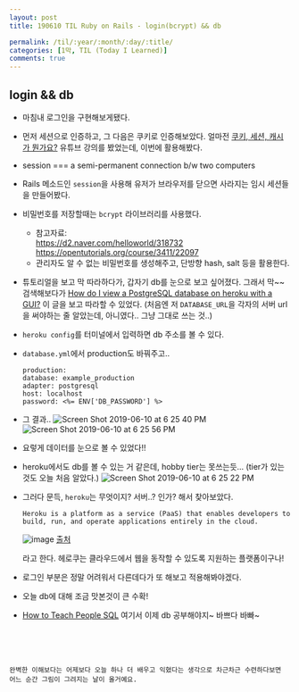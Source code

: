 ```yaml
---
layout: post
title: 190610 TIL Ruby on Rails - login(bcrypt) && db

permalink: /til/:year/:month/:day/:title/
categories: [1막, TIL (Today I Learned)]
comments: true
---
```


## **login && db**
- 마침내 로그인을 구현해보게됐다. 
- 먼저 세션으로 인증하고, 그 다음은 쿠키로 인증해보았다. 얼마전 [쿠키, 세션, 캐시가 뭔가요?](https://www.youtube.com/watch?v=OpoVuwxGRDI) 유튜브 강의를 봤었는데, 이번에 활용해봤다. 
- session === a semi-permanent connection b/w two computers
- Rails 메소드인 `session`을 사용해 유저가 브라우저를 닫으면 사라지는 임시 세션들을 만들어봤다. 
- 비밀번호를 저장할때는 `bcrypt` 라이브러리를 사용했다. 
    - 참고자료:  
    https://d2.naver.com/helloworld/318732  
    https://opentutorials.org/course/3411/22097
    - 관리자도 알 수 없는 비밀번호를 생성해주고, 단방향 hash, salt 등을 활용한다. 
- 튜토리얼을 보고 막 따라하다가, 갑자기 db를 눈으로 보고 싶어졌다. 그래서 막~~ 검색해보다가 
[How do I view a PostgreSQL database on heroku with a GUI?](https://stackoverflow.com/questions/51509499/how-do-i-view-a-postgresql-database-on-heroku-with-a-gui) 이 글을 보고 따라할 수 있었다. (처음엔 저 `DATABASE_URL`을 각자의 서버 url을 써야하는 줄 알았는데, 아니였다.. 그냥 그대로 쓰는 것..)
- `heroku config`를 터미널에서 입력하면 db 주소를 볼 수 있다. 
- `database.yml`에서 production도 바꿔주고..
    ```
    production:
    database: example_production
    adapter: postgresql
    host: localhost
    password: <%= ENV['DB_PASSWORD'] %>
    ```
- 그 결과..
![Screen Shot 2019-06-10 at 6 25 40 PM](https://user-images.githubusercontent.com/40848630/59202244-0931d100-8bd7-11e9-986e-01849b5df3cc.png)
![Screen Shot 2019-06-10 at 6 25 56 PM](https://user-images.githubusercontent.com/40848630/59202243-0931d100-8bd7-11e9-9fa0-5623467dab4b.png)
- 요렇게 데이터를 눈으로 볼 수 있었다!!

- heroku에서도 db를 볼 수 있는 거 같은데, hobby tier는 못쓰는듯... (tier가 있는 것도 오늘 처음 알았다.)
![Screen Shot 2019-06-10 at 6 25 22 PM](https://user-images.githubusercontent.com/40848630/59202247-0931d100-8bd7-11e9-9c12-94aa61887ffa.png)

- 그러다 문득, `heroku`는 무엇이지? 서버..? 인가? 해서 찾아보았다. 
    ```
    Heroku is a platform as a service (PaaS) that enables developers to build, run, and operate applications entirely in the cloud.
    ```
    ![image](https://user-images.githubusercontent.com/40848630/59202461-780f2a00-8bd7-11e9-863b-3e9e11deb520.png)
    [출처](https://azure.microsoft.com/ko-kr/overview/what-is-paas/)

    라고 한다. 헤로쿠는 클라우드에서 웹을 동작할 수 있도록 지원하는 플랫폼이구나! 
- 로그인 부분은 정말 어려워서 다른데다가 또 해보고 적용해봐야겠다.
- 오늘 db에 대해 조금 맛본것이 큰 수확!
- [How to Teach People SQL](https://dataschool.com/books/how-to-teach-people-sql) 여기서 이제 db 공부해야지~ 바쁘다 바빠~

<br/>
<br/>
<br/>

```
완벽한 이해보다는 어제보다 오늘 하나 더 배우고 익혔다는 생각으로 차근차근 수련하다보면 어느 순간 그림이 그려지는 날이 올거예요.
```
